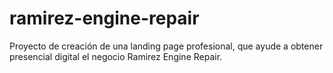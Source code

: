 # ramirez-engine-repair
Proyecto de creación de una landing page profesional, que ayude a obtener presencial digital el negocio Ramirez Engine Repair.
